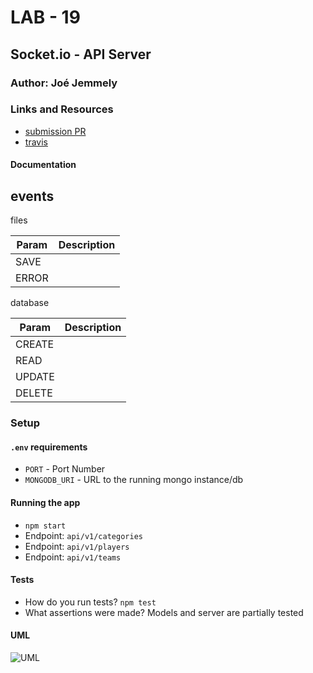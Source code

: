 # LAB - 19

## Socket.io - API Server

### Author: Joé Jemmely

### Links and Resources

- [submission PR](https://github.com/401-advanced-javascript-joejemmely/lab-19-api-server/pull/1)
- [travis](https://github.com/401-advanced-javascript-joejemmely/lab-19-api-server)

#### Documentation

## events

files

| Param | Description |
| ----- | ----------- |
| SAVE  |             |
| ERROR |             |

database

| Param  | Description |
| ------ | ----------- |
| CREATE |             |
| READ   |             |
| UPDATE |             |
| DELETE |             |

### Setup

#### `.env` requirements

- `PORT` - Port Number
- `MONGODB_URI` - URL to the running mongo instance/db

#### Running the app

- `npm start`
- Endpoint: `api/v1/categories`
- Endpoint: `api/v1/players`
- Endpoint: `api/v1/teams`

#### Tests

- How do you run tests? `npm test`
- What assertions were made? Models and server are partially tested

#### UML

![UML](https://www.lucidchart.com/publicSegments/view/e6779e94-928c-42f8-8ca4-ea1cd81b73e4/image.png)
